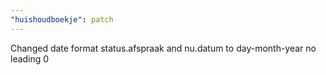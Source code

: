 ```yaml
---
"huishoudboekje": patch
---
```


Changed date format status.afspraak and nu.datum to day-month-year no leading 0
